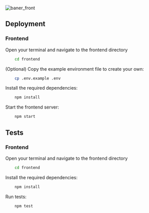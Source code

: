 ![baner_front](https://github.com/DudzinskiR/CurrencyHub/assets/130515506/2c0e4e4f-7a72-4895-8cb6-4989657f5d00)


## Deployment
### Frontend

Open your terminal and navigate to the frontend directory

```bash
    cd frontend
```

(Optional) Copy the example environment file to create your own:

```bash
    cp .env.example .env
```
Install the required dependencies:
```bash
    npm install
```
Start the frontend server:
```bash
    npm start
```

## Tests

### Frontend
Open your terminal and navigate to the frontend directory

```bash
    cd frontend
```

Install the required dependencies:
```bash
    npm install
```
Run tests:
```bash
    npm test
```
